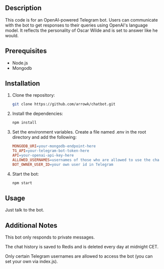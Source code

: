## Description

This code is for an OpenAI-powered Telegram bot. Users can communicate with the bot to get responses to their queries using OpenAI's language model. It reflects the personality of Oscar Wilde and is set to answer like he would.

## Prerequisites

- Node.js
- Mongodb

## Installation

1. Clone the repository:

   ```sh
   git clone https://github.com/arrowk/chatbot.git

2. Install the dependencies:

   ```sh
   npm install

3. Set the environment variables. Create a file named .env in the root directory and add the following:

    ```makefile
    MONGODB_URI=your-mongodb-endpoint-here
    TG_API=your-telegram-bot-token-here
    API=your-openai-api-key-here
    ALLOWED_USERNAMES=usernames of those who are allowed to use the chatbot
    BOT_OWNER_USER_ID=your own user id in Telegram

4. Start the bot:

   ```sh
   npm start
   
## Usage

Just talk to the bot.

## Additional Notes

This bot only responds to private messages.

The chat history is saved to Redis and is deleted every day at midnight CET.

Only certain Telegram usernames are allowed to access the bot (you can set your own via index.js).

